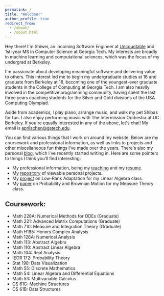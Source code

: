 ```yaml
---
permalink: /
title: "Welcome!"
author_profile: true
redirect_from: 
  - /about/
  - /about.html
---
```


Hey there! I'm Shiwei, an incoming Software Engineer at [Uncountable](https://www.uncountable.com/) and 1st-year MS in Computer Science at Georgia Tech. My interests are broadly in machine learning and computational sciences, which was the focus of my undergrad at Berkeley.

I'm passionate about developing meaningful software and delivering value to others. This interest led me to begin my undergraduate studies at 16 and graduate from Berkeley at 18, becoming one of the youngest-ever graduate students in the College of Computing at Georgia Tech. I am also heavily involved in the competitive programming community, having spent the last three years coaching students for the Silver and Gold divisions of the USA Computing Olympiad. 

Aside from academics, I play piano, arrange music, and walk my pet Shibas for fun. I also enjoy performing music with The Intermission Orchestra at UC Berkeley. If you're equally interested in any of the above, let's chat! My email is [aprilschen@gatech.edu](mailto:aprilschen@gatech.edu).

You can find various things that I work on around my website. Below are my coursework and professional information, as well as links to projects and other miscellaneous fun things I've made over the years. There's also my personal [blog](/year-archive), which I've recently started writing in. Here are some pointers to things I think you'll find interesting:

 - My professional information, being my [teaching](/teaching) and my [resume](/files/shiwei_chen_resume.pdf).
 - My [repository](https://github.com/aprilschen) of viewable personal projects.
 - My [project](/files/LoRA_LinAlg.pdf) on Low-Rank Adaptation for my Linear Algebra class.
 - My [paper](/files/Math710final.pdf) on Probability and Brownian Motion for my Measure Theory class.


## Coursework:
 - Math 228A: Numerical Methods for ODEs (Graduate)
 - Math 221: Advanced Matrix Computations (Graduate)
 - Math 710: Measure and Integration Theory (Graduate)
 - Math H185: Honors Complex Analysis
 - Math 128A: Numerical Analysis
 - Math 113: Abstract Algebra
 - Math 110: Abstract Linear Algebra
 - Math 104: Real Analysis
 - IEOR 172: Probability Theory
 - Stat 198: Data Visualization
 - Math 55: Discrete Mathematics
 - Math 54: Linear Algebra and Differential Equations
 - Math 53: Multivariable Calculus
 - CS 61C: Machine Structures
 - CS 61B: Data Structures